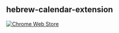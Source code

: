 ## hebrew-calendar-extension

[![Chrome Web Store](https://img.shields.io/chrome-web-store/v/ehejecpjjaaochjhodbgnmdledhhdicm.svg)](https://chrome.google.com/webstore/detail/ehejecpjjaaochjhodbgnmdledhhdicm)
